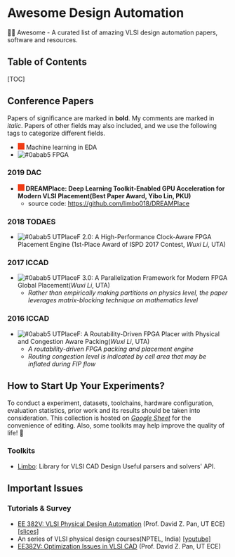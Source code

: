 # Awesome Design Automation

🤹‍♀️ Awesome - A curated list of amazing VLSI design automation papers, software and resources.

## Table of Contents

[TOC]

## Conference Papers

Papers of significance are marked in **bold**. My comments are marked in *italic*. Papers of other fields may also included, and we use the following tags to categorize different fields.

- ![#f03c15](README.assets/000000) Machine learning in EDA
- <img src="https://placehold.it/15/0abab5/000000?text=+" alt="#0abab5" /> FPGA

### 2019 DAC

- **![#f03c15](README.assets/000000) DREAMPlace: Deep Learning Toolkit-Enabled GPU Acceleration for Modern VLSI Placement(Best Paper Award, Yibo Lin, PKU)**
  - source code: https://github.com/limbo018/DREAMPlace

### 2018 TODAES

- <img src="https://placehold.it/15/0abab5/000000?text=+" alt="#0abab5" /> UTPlaceF 2.0: A High-Performance Clock-Aware FPGA Placement Engine (1st-Place Award of ISPD 2017 Contest, *Wuxi Li*, UTA)

### 2017 ICCAD

- <img src="https://placehold.it/15/0abab5/000000?text=+" alt="#0abab5" /> UTPlaceF 3.0: A Parallelization Framework for Modern FPGA Global Placement(*Wuxi Li*, UTA)
  - *Rather than empirically making partitions on physics level, the paper leverages matrix-blocking technique on mathematics level*

### 2016 ICCAD

- <img src="https://placehold.it/15/0abab5/000000?text=+" alt="#0abab5" /> UTPlaceF: A Routability-Driven FPGA Placer with Physical and Congestion Aware Packing(*Wuxi Li*, UTA)
  - *A routability-driven FPGA packing and placement engine*
  - *Routing congestion level is indicated by cell area that may be inflated during FIP flow*

## How to Start Up Your Experiments?

To conduct a experiment, datasets, toolchains, hardware configuration, evaluation statistics, prior work  and its results should be taken into consideration. This collection is hosted on [*Google Sheet*](https://docs.google.com/spreadsheets/d/1Xtd4_ZrPQTgrsA7bieR5n3hLcjWxKuWoUsz-HyZn0do/edit?usp=sharing) for the convenience of editing. Also, some toolkits may help improve the quality of life! 🚀

### Toolkits

- [Limbo](https://github.com/limbo018/Limbo): Library for VLSI CAD Design Useful parsers and solvers' API.

## Important Issues

### Tutorials & Survey

- [EE 382V: VLSI Physical Design Automation](http://users.ece.utexas.edu/~dpan/EE382V_PDA/) (Prof. David Z. Pan, UT ECE) [[slices]](https://www.dropbox.com/sh/35ea7idub21022t/AACDG6tbubgGD9wK92VbLMGta?dl=0)
- An series of VLSI physical design courses(NPTEL, India) [[youtube]](https://www.youtube.com/channel/UCTSQnoUHhScO2ceUfqRHaKw/videos)
- [EE382V: Optimization Issues in VLSI CAD]() (Prof. David Z. Pan, UT ECE)

